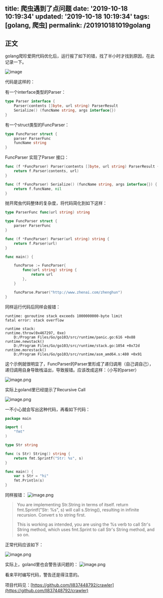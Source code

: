 title: 爬虫遇到了点问题
date: '2019-10-18 10:19:34'
updated: '2019-10-18 10:19:34'
tags: [golang, 爬虫]
permalink: /201910181019golang
---

## 正文
golang爬珍爱网代码优化后，运行报了如下的错，找了半小时才找到原因，在此记录一下。

![image](https://imgconvert.csdnimg.cn/aHR0cDovL3VwbG9hZC1pbWFnZXMuamlhbnNodS5pby91cGxvYWRfaW1hZ2VzLzkxMzQ3NjMtNWNiZDI3MTU2Y2MwZGY4Yw?x-oss-process=image/format,png)

代码是这样的：

有一个interface类型的Parser：
```go
type Parser interface {
	Parser(contents []byte, url string) ParserResult
	Serialize() (funcName string, args interface{})
}
```

有一个struct类型的FuncParser：

```go
type FuncParser struct {
	parser ParserFunc
	funcName string
}
```
FuncParser 实现了Parser 接口：

```go
func (f *FuncParser) Parser(contents []byte, url string) ParserResult {
	return f.Parser(contents, url)
}

func (f *FuncParser) Serialize() (funcName string, args interface{}) {
	return f.funcName, nil
}
```
抛开爬虫代码整体的复杂度，将代码简化到如下这样：
```go
type ParserFunc func(url string) string

type FuncParser struct {
	parser ParserFunc
}

func (f *FuncParser) Parser(url string) string {
	return f.Parser(url)
}

func main() {

	funcParse := FuncParser{
		func(url string) string {
			return url
		},
	}

	funcParse.Parser("http://www.zhenai.com/zhenghun")
}

```
同样运行代码后同样会报错：
```
runtime: goroutine stack exceeds 1000000000-byte limit
fatal error: stack overflow

runtime stack:
runtime.throw(0x467297, 0xe)
	D:/Program Files/Go/go103/src/runtime/panic.go:616 +0x88
runtime.newstack()
	D:/Program Files/Go/go103/src/runtime/stack.go:1054 +0x72d
runtime.morestack()
	D:/Program Files/Go/go103/src/runtime/asm_amd64.s:480 +0x91
```
这个示例就很明显了，FuncParser的Parser里形成了递归调用（自己调自己），
递归调用自身导致栈溢出，导致报错。应该改成这样：（小写的parser）

![image.png](https://imgconvert.csdnimg.cn/aHR0cHM6Ly91cGxvYWQtaW1hZ2VzLmppYW5zaHUuaW8vdXBsb2FkX2ltYWdlcy85MTM0NzYzLWIyNDVlODc2NzZiMjZhNWIucG5n?x-oss-process=image/format,png)


实际上goland里已经提示了Recursive Call

![image.png](https://imgconvert.csdnimg.cn/aHR0cHM6Ly91cGxvYWQtaW1hZ2VzLmppYW5zaHUuaW8vdXBsb2FkX2ltYWdlcy85MTM0NzYzLWU5YWNjZGE2YTEwZTFiYmMucG5n?x-oss-process=image/format,png)


一不小心就会写出这种代码，再看如下代码：
```go
package main

import (
	"fmt"
)

type Str string

func (s Str) String() string {
	return fmt.Sprintf("Str: %s", s)
}

func main() {
	var s Str = "hi"
	fmt.Println(s)
}
```
同样报错：
![image.png](https://imgconvert.csdnimg.cn/aHR0cHM6Ly91cGxvYWQtaW1hZ2VzLmppYW5zaHUuaW8vdXBsb2FkX2ltYWdlcy85MTM0NzYzLWEzNzMzZjM5M2MyNTM2NTQucG5n?x-oss-process=image/format,png)

> You are implementing Str.String in terms of itself. return fmt.Sprintf("Str: %s", s) will call s.String(), resulting in infinite recursion. Convert s to string first.
>
>This is working as intended, you are using the %s verb to call Str's String method, which uses fmt.Sprint to call Str's String method, and so on.

正常代码应该如下：

![image.png](https://imgconvert.csdnimg.cn/aHR0cHM6Ly91cGxvYWQtaW1hZ2VzLmppYW5zaHUuaW8vdXBsb2FkX2ltYWdlcy85MTM0NzYzLTliMGMyZWRiY2I0ZDYzMTYucG5n?x-oss-process=image/format,png)

实际上，goland里也会警告该问题的：
![image.png](https://imgconvert.csdnimg.cn/aHR0cHM6Ly91cGxvYWQtaW1hZ2VzLmppYW5zaHUuaW8vdXBsb2FkX2ltYWdlcy85MTM0NzYzLTk3ZDUzNGFhZGNkZjVmNWYucG5n?x-oss-process=image/format,png)

看来平时编写代码，警告还是得注意的。

项目代码见：[https://github.com/ll837448792/crawler](https://github.com/ll837448792/crawler)




